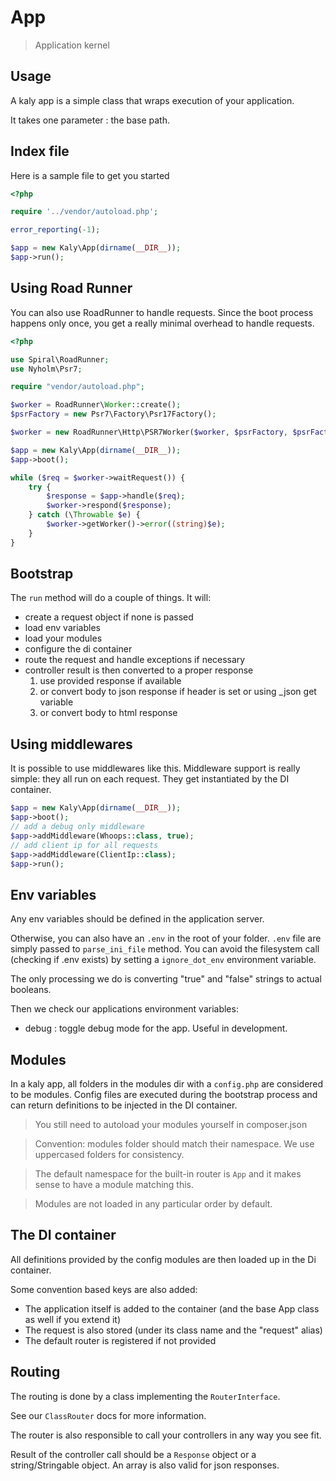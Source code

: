 # App

> Application kernel

## Usage

A kaly app is a simple class that wraps execution of your application.

It takes one parameter : the base path.

## Index file

Here is a sample file to get you started

```php
<?php

require '../vendor/autoload.php';

error_reporting(-1);

$app = new Kaly\App(dirname(__DIR__));
$app->run();
```

## Using Road Runner

You can also use RoadRunner to handle requests. Since the boot process
happens only once, you get a really minimal overhead to handle requests.

```php
<?php

use Spiral\RoadRunner;
use Nyholm\Psr7;

require "vendor/autoload.php";

$worker = RoadRunner\Worker::create();
$psrFactory = new Psr7\Factory\Psr17Factory();

$worker = new RoadRunner\Http\PSR7Worker($worker, $psrFactory, $psrFactory, $psrFactory);

$app = new Kaly\App(dirname(__DIR__));
$app->boot();

while ($req = $worker->waitRequest()) {
    try {
        $response = $app->handle($req);
        $worker->respond($response);
    } catch (\Throwable $e) {
        $worker->getWorker()->error((string)$e);
    }
}
```

## Bootstrap

The `run` method will do a couple of things. It will:
- create a request object if none is passed
- load env variables
- load your modules
- configure the di container
- route the request and handle exceptions if necessary
- controller result is then converted to a proper response
  1. use provided response if available
  2. or convert body to json response if header is set or using _json get variable
  3. or convert body to html response

## Using middlewares

It is possible to use middlewares like this. Middleware support is really simple:
they all run on each request. They get instantiated by the DI container.

```php
$app = new Kaly\App(dirname(__DIR__));
$app->boot();
// add a debug only middleware
$app->addMiddleware(Whoops::class, true);
// add client ip for all requests
$app->addMiddleware(ClientIp::class);
$app->run();

```

## Env variables

Any env variables should be defined in the application server.

Otherwise, you can also have an `.env` in the root of your folder.
`.env` file are simply passed to `parse_ini_file` method.
You can avoid the filesystem call (checking if .env exists) by setting
a `ignore_dot_env` environment variable.

The only processing we do is converting "true" and "false" strings to actual booleans.

Then we check our applications environment variables:
- debug : toggle debug mode for the app. Useful in development.

## Modules

In a kaly app, all folders in the modules dir with a `config.php` are considered to be modules.
Config files are executed during the bootstrap process and can return definitions
to be injected in the DI container.

> You still need to autoload your modules yourself in composer.json

> Convention: modules folder should match their namespace. We use uppercased folders for
consistency.

> The default namespace for the built-in router is `App` and it makes sense to have
a module matching this.

> Modules are not loaded in any particular order by default.

## The DI container

All definitions provided by the config modules are then loaded up in the Di container.

Some convention based keys are also added:
- The application itself is added to the container (and the base App class as well if you extend it)
- The request is also stored (under its class name and the "request" alias)
- The default router is registered if not provided

## Routing

The routing is done by a class implementing the `RouterInterface`.

See our `ClassRouter` docs for more information.

The router is also responsible to call your controllers in any way you see fit.

Result of the controller call should be a `Response` object or a string/Stringable object.
An array is also valid for json responses.
